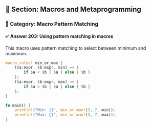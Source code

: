 ## 📘 Section: Macros and Metaprogramming  
### 🔹 Category: Macro Pattern Matching  
#### ✅ Answer 203: Using pattern matching in macros

This macro uses pattern matching to select between minimum and maximum.

```rust
macro_rules! min_or_max {
    ($a:expr, $b:expr, min) => {
        if $a < $b { $a } else { $b }
    };
    ($a:expr, $b:expr, max) => {
        if $a > $b { $a } else { $b }
    };
}

fn main() {
    println!("Min: {}", min_or_max!(3, 7, min));
    println!("Max: {}", min_or_max!(3, 7, max));
}
```
